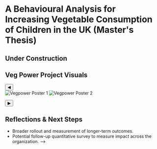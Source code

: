 # A Behavioural Analysis for Increasing Vegetable Consumption of Children in the UK (Master's Thesis)
## Under Construction
<!-- 
## Overview
This qualitative study explores how distributed teams coordinate and maintain engagement when working remotely. Conducted for a consulting engagement with Company X in Spring 2024.

## Background & Objectives
- **Context**: Rising trend of hybrid work prompted Company X to understand challenges in remote collaboration.
- **Objective**: Identify communication pain points and propose behavioural interventions to improve engagement and productivity.

## Methods
- **Design**: Semi-structured interviews with 20 team members across departments.
- **Data Collection**: Interviews conducted via video call, recorded with consent, transcribed and anonymized.
- **Analysis**: Thematic analysis using NVivo; coding framework developed iteratively.
- **Ethics**: Participants provided informed consent; transcripts stored securely; identifiable data removed.

## Key Findings
1. **Over-communication Fatigue**: Many participants felt overwhelmed by constant messaging.
2. **Lack of Rituals**: Absence of informal “watercooler” interactions decreased sense of team cohesion. -->

## Veg Power Project Visuals

<div id="vegp-carousel" class="vegp-carousel">
  <button class="vegp-arrow vegp-arrow-left" aria-label="Previous image">&#9664;</button>
  
  <div class="vegp-image-container">
    <img data-src="../../assets/canva/vegpower-poster-1.svg" alt="Vegpower Poster 1" class="vegp-lazy vegp-active" loading="lazy" />
    <img data-src="../../assets/canva/vegpower-poster-2.svg" alt="Vegpower Poster 2" class="vegp-lazy" loading="lazy" />
  </div>
  
  <button class="vegp-arrow vegp-arrow-right" aria-label="Next image">&#9654;</button>
</div>

<!-- ## Recommendations & Impact
- **Structured Communication Windows**: Suggest “focus hours” with minimal notifications; pilot with Team A resulted in a 15% self-reported increase in concentration.  
- **Virtual Social Rituals**: Weekly “coffee chat” sessions; feedback indicated improved team cohesion.  
- **Boundary Guidelines**: Developed guidelines for after-hours messaging; adopted by leadership.

<!-- A full report is available: [Download PDF](../assets/remote-collab-report.pdf) -->

## Reflections & Next Steps
- Broader rollout and measurement of longer-term outcomes.
- Potential follow-up quantitative survey to measure impact across the organization. -->
